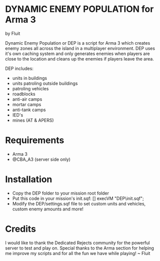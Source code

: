 DYNAMIC ENEMY POPULATION for Arma 3
===================================
  by Fluit
    
Dynamic Enemy Population or DEP is a script for Arma 3 which creates enemy zones all across the island 
in a multiplayer environment. DEP uses it's own caching system and only generates enemies when players
are close to the location and cleans up the enemies if players leave the area.

DEP includes:
 - units in buildings
 - units patroling outside buildings
 - patroling vehicles
 - roadblocks
 - anti-air camps
 - mortar camps
 - anti-tank camps
 - IED's
 - mines (AT & APERS)

Requirements
==============================
 - Arma 3
 - @CBA_A3 (server side only)

Installation
==============================
 - Copy the DEP folder to your mission root folder
 - Put this code in your mission's init.sqf: [] execVM "DEP\init.sqf";
 - Modify the DEP/settings.sqf file to set custom units and vehicles, custom enemy amounts and more!
 
Credits
==============================
I would like to thank the Dedicated Rejects community for the powerful server to test and play on.
Special thanks to the Arma section for helping me improve my scripts and for all the fun we have while playing!
  ~ Fluit
